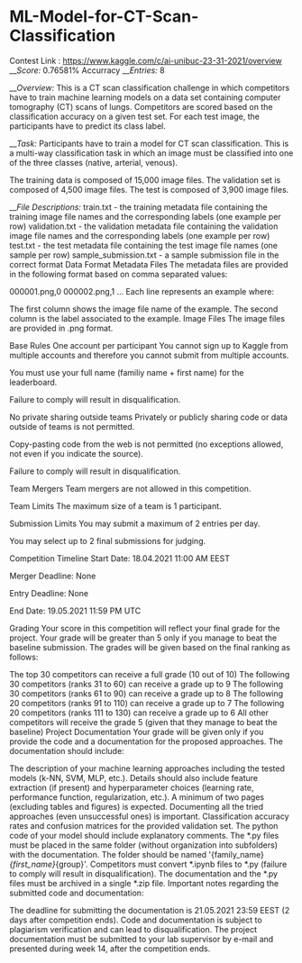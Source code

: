 # ML-Model-for-CT-Scan-Classification

Contest Link : https://www.kaggle.com/c/ai-unibuc-23-31-2021/overview
__*Score:* 0.76581% Accurracy
__*Entries:* 8




__*Overview:*
This is a CT scan classification challenge in which competitors have to train machine learning models on a data set containing computer tomography (CT) scans of lungs. Competitors are scored based on the classification accuracy on a given test set. For each test image, the participants have to predict its class label.




__*Task:*
Participants have to train a model for CT scan classification. This is a multi-way classification task in which an image must be classified into one of the three classes (native, arterial, venous).

The training data is composed of 15,000 image files. The validation set is composed of 4,500 image files. The test is composed of 3,900 image files.

__*File Descriptions:*
train.txt - the training metadata file containing the training image file names and the corresponding labels (one example per row)
validation.txt - the validation metadata file containing the validation image file names and the corresponding labels (one example per row)
test.txt - the test metadata file containing the test image file names (one sample per row)
sample_submission.txt - a sample submission file in the correct format
Data Format
Metadata Files
The metadata files are provided in the following format based on comma separated values:

000001.png,0
000002.png,1
...
Each line represents an example where:

The first column shows the image file name of the example.
The second column is the label associated to the example.
Image Files
The image files are provided in .png format.





Base Rules
One account per participant
You cannot sign up to Kaggle from multiple accounts and therefore you cannot submit from multiple accounts.

You must use your full name (familiy name + first name) for the leaderboard.

Failure to comply will result in disqualification.

No private sharing outside teams
Privately or publicly sharing code or data outside of teams is not permitted.

Copy-pasting code from the web is not permitted (no exceptions allowed, not even if you indicate the source).

Failure to comply will result in disqualification.

Team Mergers
Team mergers are not allowed in this competition.

Team Limits
The maximum size of a team is 1 participant.

Submission Limits
You may submit a maximum of 2 entries per day.

You may select up to 2 final submissions for judging.

Competition Timeline
Start Date: 18.04.2021 11:00 AM EEST

Merger Deadline: None

Entry Deadline: None

End Date: 19.05.2021 11:59 PM UTC

Grading
Your score in this competition will reflect your final grade for the project. Your grade will be greater than 5 only if you manage to beat the baseline submission. The grades will be given based on the final ranking as follows:

The top 30 competitors can receive a full grade (10 out of 10)
The following 30 competitors (ranks 31 to 60) can receive a grade up to 9
The following 30 competitors (ranks 61 to 90) can receive a grade up to 8
The following 20 competitors (ranks 91 to 110) can receive a grade up to 7
The following 20 competitors (ranks 111 to 130) can receive a grade up to 6
All other competitors will receive the grade 5 (given that they manage to beat the baseline)
Project Documentation
Your grade will be given only if you provide the code and a documentation for the proposed approaches. The documentation should include:

The description of your machine learning approaches including the tested models (k-NN, SVM, MLP, etc.). Details should also include feature extraction (if present) and hyperparameter choices (learning rate, performance function, regularization, etc.). A minimum of two pages (excluding tables and figures) is expected. Documenting all the tried approaches (even unsuccessful ones) is important.
Classification accuracy rates and confusion matrices for the provided validation set.
The python code of your model should include explanatory comments.
The *.py files must be placed in the same folder (without organization into subfolders) with the documentation. The folder should be named '{family_name}_{first_name}_{group}'.
Competitors must convert *.ipynb files to *.py (failure to comply will result in disqualification).
The documentation and the *.py files must be archived in a single *.zip file.
Important notes regarding the submitted code and documentation:

The deadline for submitting the documentation is 21.05.2021 23:59 EEST (2 days after competition ends).
Code and documentation is subject to plagiarism verification and can lead to disqualification.
The project documentation must be submitted to your lab supervisor by e-mail and presented during week 14, after the competition ends.
